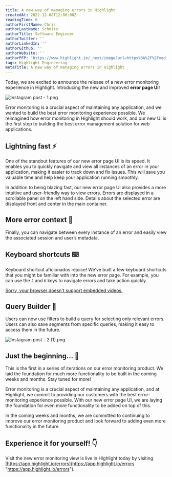 ```yaml
---
title: A new way of managing errors in Highlight 
createdAt: 2022-12-08T12:00:00Z
readingTime: 6
authorFirstName: Chris
authorLastName: Schmitz
authorTitle: Software Engineer 
authorTwitter: ''
authorLinkedIn: ''
authorGithub: ''
authorWebsite: ''
authorPFP: 'https://www.highlight.io/_next/image?url=https%3A%2F%2Fmedia.graphassets.com%2FViK27IG7TCe0YDK20tFy&w=3840&q=75'
tags: Highlight Engineering
metaTitle: A new way of managing errors in Highlight 
---
```


Today, we are excited to announce the release of a new error monitoring experience in Highlight. Introducing the new and improved **error page UI**!

![Instagram post - 1.png](https://media.graphassets.com/H5SACGdvTR2hcQGFGlC0 "Instagram post - 1.png")

Error monitoring is a crucial aspect of maintaining any application, and we wanted to build the best error monitoring experience possible. We reimagined how error monitoring in Highlight should work, and our new UI is the first step to building the best error management solution for web applications.

## Lightning fast ⚡

One of the standout features of our new error page UI is its speed. It enables you to quickly navigate and view all instances of an error in your application, making it easier to track down and fix issues. This will save you valuable time and help keep your application running smoothly.

In addition to being blazing fast, our new error page UI also provides a more intuitive and user-friendly way to view errors. Errors are displayed in a scrollable panel on the left hand side. Details about the selected error are displayed front and center in the main container.

## More error context 🧐

Finally, you can navigate between every instance of an error and easily view the associated session and user’s metadata.

## Keyboard shortcuts ⌨️

Keyboard shortcut aficionados rejoice! We’ve built a few keyboard shortcuts that you might be familiar with into the new error page. For example, you can use the `J` and `K` keys to navigate errors and take action quickly.

[Sorry, your browser doesn't support embedded videos.](https://media.graphassets.com/8AMc3uToucT84spgUtQN)

## Query Builder 👥

Users can now use filters to build a query for selecting only relevant errors. Users can also save segments from specific queries, making it easy to access them in the future.

![Instagram post - 2 (1).png](https://media.graphassets.com/HzjnB9IwRQeJe9kzHi7k "Instagram post - 2 (1).png")

## Just the beginning… 👀

This is the first in a series of iterations on our error monitoring product. We laid the foundation for much more functionality to be built in the coming weeks and months. Stay tuned for more!

Error monitoring is a crucial aspect of maintaining any application, and at Highlight, we commit to providing our customers with the best error-monitoring experience possible. With our new error page UI, we are laying the foundation for even more functionality to be added on top of this.

In the coming weeks and months, we are committed to continuing to improve our error monitoring product and look forward to adding even more functionality in the future.

## Experience it for yourself! 👇

Visit the new error monitoring view is live in Highlight today by visiting [https://app.highlight.io/errors](https://app.highlight.io/errors "https://app.highlight.io/errors").

